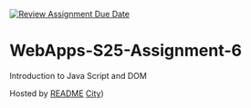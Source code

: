 [![Review Assignment Due Date](https://classroom.github.com/assets/deadline-readme-button-22041afd0340ce965d47ae6ef1cefeee28c7c493a6346c4f15d667ab976d596c.svg)](https://classroom.github.com/a/URRZ2TIg)
# WebApps-S25-Assignment-6
Introduction to Java Script and DOM

Hosted by [README](https://44-563-webapps-s25.github.io/44563-webapps-s25-assignment6-verhulsta532/)
[City](https://github.com/44-563-WebApps-S25/44563-webapps-s25-assignment6-verhulsta532/blob/main/city.html))

